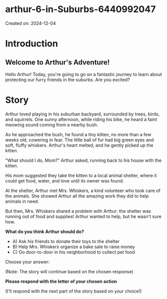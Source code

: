 # arthur-6-in-Suburbs-6440992047

Created on: 2024-12-04

**Introduction**
================

**Welcome to Arthur's Adventure!**
--------------------------------

Hello Arthur! Today, you're going to go on a fantastic journey to learn about protecting our furry friends in the suburbs. Are you excited?

**Story**
=========

Arthur loved playing in his suburban backyard, surrounded by trees, birds, and squirrels. One sunny afternoon, while riding his bike, he heard a faint meowing sound coming from a nearby bush.

As he approached the bush, he found a tiny kitten, no more than a few weeks old, cowering in fear. The little ball of fur had big green eyes and soft, fluffy whiskers. Arthur's heart melted, and he gently picked up the kitten.

"What should I do, Mom?" Arthur asked, running back to his house with the kitten.

His mom suggested they take the kitten to a local animal shelter, where it could get food, water, and love until its owner was found.

At the shelter, Arthur met Mrs. Whiskers, a kind volunteer who took care of the animals. She showed Arthur all the amazing work they did to help animals in need.

But then, Mrs. Whiskers shared a problem with Arthur: the shelter was running out of food and supplies! Arthur wanted to help, but he wasn't sure how.

**What do you think Arthur should do?**

* A) Ask his friends to donate their toys to the shelter
* B) Help Mrs. Whiskers organize a bake sale to raise money
* C) Go door-to-door in his neighborhood to collect pet food

Choose your answer:

(Note: The story will continue based on the chosen response)

**Please respond with the letter of your chosen action**

(I'll respond with the next part of the story based on your choice!)
